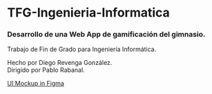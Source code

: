 # TFG-Ingenieria-Informatica
### Desarrollo de una Web App de gamificación del gimnasio.

Trabajo de Fin de Grado para Ingeniería Informática.

Hecho por Diego Revenga González.  
Dirigido por Pablo Rabanal. 

[UI Mockup in Figma](https://www.figma.com/design/37JJbylnXt2Ej4NbbYnA6J/Gym-Badges?node-id=0-1&t=oWd2NXQHM7whHKkQ-1)
